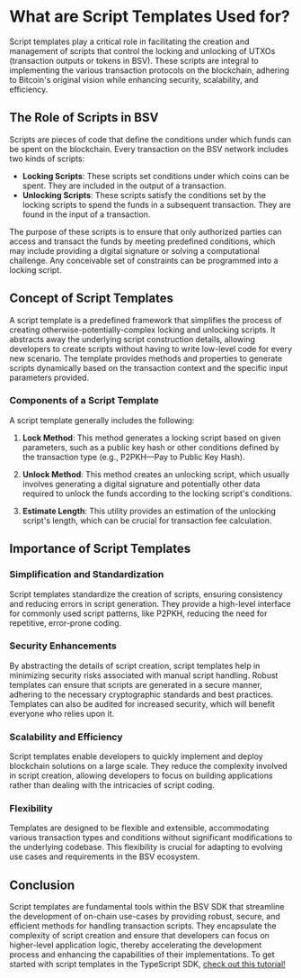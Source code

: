 # What are Script Templates Used for?

Script templates play a critical role in facilitating the creation and management of scripts that control the locking and unlocking of UTXOs (transaction outputs or tokens in BSV). These scripts are integral to implementing the various transaction protocols on the blockchain, adhering to Bitcoin's original vision while enhancing security, scalability, and efficiency.

## The Role of Scripts in BSV

Scripts are pieces of code that define the conditions under which funds can be spent on the blockchain. Every transaction on the BSV network includes two kinds of scripts:
- **Locking Scripts**: These scripts set conditions under which coins can be spent. They are included in the output of a transaction.
- **Unlocking Scripts**: These scripts satisfy the conditions set by the locking scripts to spend the funds in a subsequent transaction. They are found in the input of a transaction.

The purpose of these scripts is to ensure that only authorized parties can access and transact the funds by meeting predefined conditions, which may include providing a digital signature or solving a computational challenge. Any conceivable set of constraints can be programmed into a locking script.

## Concept of Script Templates

A script template is a predefined framework that simplifies the process of creating otherwise-potentially-complex locking and unlocking scripts. It abstracts away the underlying script construction details, allowing developers to create scripts without having to write low-level code for every new scenario. The template provides methods and properties to generate scripts dynamically based on the transaction context and the specific input parameters provided.

### Components of a Script Template
A script template generally includes the following:

1. **Lock Method**: This method generates a locking script based on given parameters, such as a public key hash or other conditions defined by the transaction type (e.g., P2PKH—Pay to Public Key Hash).

2. **Unlock Method**: This method creates an unlocking script, which usually involves generating a digital signature and potentially other data required to unlock the funds according to the locking script's conditions.

3. **Estimate Length**: This utility provides an estimation of the unlocking script's length, which can be crucial for transaction fee calculation.

## Importance of Script Templates

### Simplification and Standardization
Script templates standardize the creation of scripts, ensuring consistency and reducing errors in script generation. They provide a high-level interface for commonly used script patterns, like P2PKH, reducing the need for repetitive, error-prone coding.

### Security Enhancements
By abstracting the details of script creation, script templates help in minimizing security risks associated with manual script handling. Robust templates can ensure that scripts are generated in a secure manner, adhering to the necessary cryptographic standards and best practices. Templates can also be audited for increased security, which will benefit everyone who relies upon it.

### Scalability and Efficiency
Script templates enable developers to quickly implement and deploy blockchain solutions on a large scale. They reduce the complexity involved in script creation, allowing developers to focus on building applications rather than dealing with the intricacies of script coding.

### Flexibility
Templates are designed to be flexible and extensible, accommodating various transaction types and conditions without significant modifications to the underlying codebase. This flexibility is crucial for adapting to evolving use cases and requirements in the BSV ecosystem.

## Conclusion

Script templates are fundamental tools within the BSV SDK that streamline the development of on-chain use-cases by providing robust, secure, and efficient methods for handling transaction scripts. They encapsulate the complexity of script creation and ensure that developers can focus on higher-level application logic, thereby accelerating the development process and enhancing the capabilities of their implementations. To get started with script templates in the TypeScript SDK, [check out this tutorial!](../examples/EXAMPLE_SCRIPT_TEMPLATES.md)